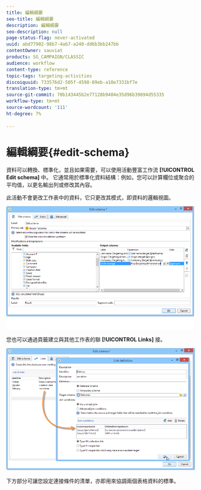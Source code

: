 ```yaml
---
title: 編輯綱要
seo-title: 編輯綱要
description: 編輯綱要
seo-description: null
page-status-flag: never-activated
uuid: abd77902-98b7-4ab7-a240-dd6b3bb247bb
contentOwner: sauviat
products: SG_CAMPAIGN/CLASSIC
audience: workflow
content-type: reference
topic-tags: targeting-activities
discoiquuid: 733576d2-505f-4598-89eb-a10e7331bf7e
translation-type: tm+mt
source-git-commit: 70b143445b2e77128b9404e35d96b39694d55335
workflow-type: tm+mt
source-wordcount: '111'
ht-degree: 7%

---
```



# 編輯綱要{#edit-schema}

資料可以轉換、標準化，並且如果需要，可以使用活動豐富工作流 **[!UICONTROL Edit schema]** 中。 它通常用於標準化資料結構：例如，您可以計算欄位或聚合的平均值，以更名輸出列或修改其內容。

此活動不會更改工作表中的資料，它只更改其模式，即資料的邏輯視圖。

![](assets/wf_manipulation_box.png)

您也可以通過頁籤建立與其他工作表的聯 **[!UICONTROL Links]** 接。

![](assets/wf_manipulation_box_link_tab.png)

下方部分可讓您設定連接條件的清單，亦即用來協調兩個表格資料的標準。
